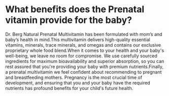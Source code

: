 # What benefits does the Prenatal vitamin provide for the baby?

Dr. Berg Natural Prenatal Multivitamin has been formulated with mom’s and baby’s health in mind.This multivitamin delivers high-quality essential vitamins, minerals, trace minerals, and omegas and contains our exclusive proprietary whole food blend.When it comes to your health and your baby's well-being, we leave no room for compromise. We use carefully sourced ingredients for maximum bioavailability and superior absorption, so you can rest assured that you're providing your baby with premium nutrients.Finally, a prenatal multivitamin we feel confident about recommending to pregnant and breastfeeding mothers. Pregnancy is the most crucial time of development, and ensuring that you and your baby have the required nutrients has profound benefits for your child's future health.